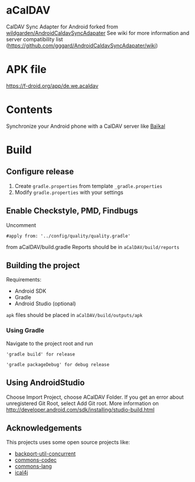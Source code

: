 # aCalDAV
CalDAV Sync Adapter for Android
forked from [wildgarden/AndroidCaldavSyncAdapater](https://github.com/wildgarden/AndroidCaldavSyncAdapater)
See wiki for more information and server compatibility list (https://github.com/gggard/AndroidCaldavSyncAdapater/wiki)

# APK file
https://f-droid.org/app/de.we.acaldav

# Contents
Synchronize your Android phone with a CalDAV server like [Baïkal](http://baikal-server.com/)

# Build
## Configure release
1. Create `gradle.properties` from template `_gradle.properties`
2. Modify `gradle.properties` with your settings

## Enable Checkstyle, PMD, Findbugs
Uncomment 

    #apply from: '../config/quality/quality.gradle'
    
from aCalDAV/build.gradle
Reports should be in `aCalDAV/build/reports`


## Building the project
Requirements: 
* Android SDK
* Gradle
* Android Studio (optional)

`apk` files should be placed in `aCalDAV/build/outputs/apk`

### Using Gradle
Navigate to the project root and run 

    'gradle build' for release

    'gradle packageDebug' for debug release
    
## Using AndroidStudio
Choose Import Project, choose ACalDAV Folder.
If you get an error about unregistered Git Root, select Add Git root.
More information on http://developer.android.com/sdk/installing/studio-build.html

## Acknowledgements
This projects uses some open source projects like:
* [backport-util-concurrent](http://sourceforge.net/projects/backport-jsr166/)
* [commons-codec](http://commons.apache.org/proper/commons-codec/)
* [commons-lang](http://commons.apache.org/proper/commons-lang/)
* [ical4j](http://build.mnode.org/projects/ical4j/)
